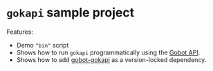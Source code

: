 # `gokapi` sample project

Features:

- Demo `"bin"` script
- Shows how to run `gokapi` programmatically using the [Gobot API](https://github.com/benallfree/gobot/tree/v1.0.0-alpha.33/docs/readme.md).
- Shows how to add [gobot-gokapi](https://www.npmjs.com/package/gobot-gokapi) as a version-locked dependency.

